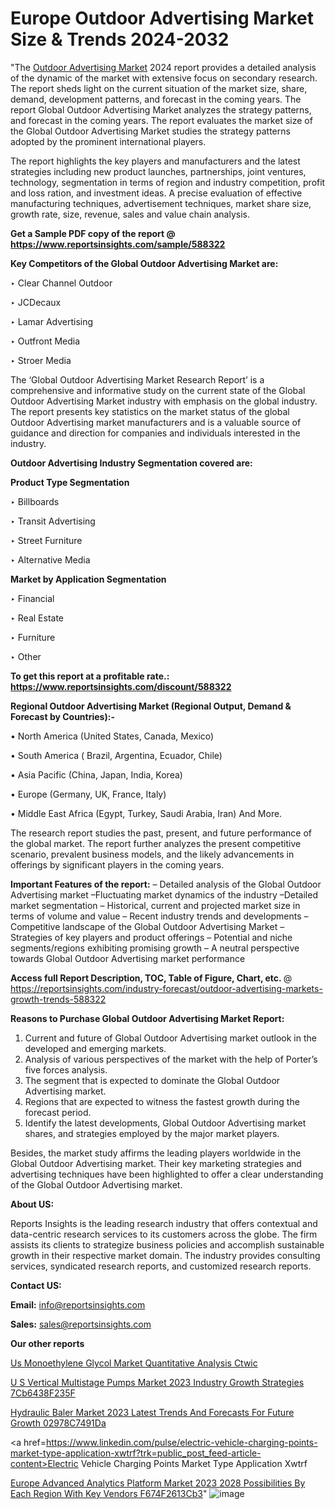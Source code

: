 # Europe Outdoor Advertising Market Size & Trends 2024-2032

 "The <a href=https://www.reportsinsights.com/sample/588322>Outdoor Advertising Market</a> 2024 report provides a detailed analysis of the dynamic of the market with extensive focus on secondary research. The report sheds light on the current situation of the market size, share, demand, development patterns, and forecast in the coming years. The report Global Outdoor Advertising Market analyzes the strategy patterns, and forecast in the coming years. The report evaluates the market size of the Global Outdoor Advertising Market studies the strategy patterns adopted by the prominent international players.

The report highlights the key players and manufacturers and the latest strategies including new product launches, partnerships, joint ventures, technology, segmentation in terms of region and industry competition, profit and loss ration, and investment ideas. A precise evaluation of effective manufacturing techniques, advertisement techniques, market share size, growth rate, size, revenue, sales and value chain analysis.

<strong>Get a Sample PDF copy of the report @ <a href=https://www.reportsinsights.com/sample/588322 style=color:#0000ff;>https://www.reportsinsights.com/sample/588322</a></strong>

<strong>Key Competitors of the Global Outdoor Advertising Market are:</strong>

‣ Clear Channel Outdoor


‣ JCDecaux


‣ Lamar Advertising


‣ Outfront Media


‣ Stroer Media

The ‘Global Outdoor Advertising Market Research Report’ is a comprehensive and informative study on the current state of the Global Outdoor Advertising Market industry with emphasis on the global industry. The report presents key statistics on the market status of the global Outdoor Advertising market manufacturers and is a valuable source of guidance and direction for companies and individuals interested in the industry.

<strong>Outdoor Advertising Industry Segmentation covered are:</strong>

<strong>Product Type Segmentation</strong>

‣    Billboards


‣ Transit Advertising


‣ Street Furniture


‣ Alternative Media

<strong>Market by Application Segmentation</strong>

‣   Financial


‣ Real Estate


‣ Furniture


‣ Other

<strong>To get this report at a profitable rate.: <a href=https://www.reportsinsights.com/discount/588322 style=color:#0000ff;>https://www.reportsinsights.com/discount/588322</a></strong>

<strong>Regional Outdoor Advertising Market (Regional Output, Demand &amp; Forecast by Countries):-</strong>

• North America (United States, Canada, Mexico)

• South America ( Brazil, Argentina, Ecuador, Chile)

• Asia Pacific (China, Japan, India, Korea)

• Europe (Germany, UK, France, Italy)

• Middle East Africa (Egypt, Turkey, Saudi Arabia, Iran) And More.

The research report studies the past, present, and future performance of the global market. The report further analyzes the present competitive scenario, prevalent business models, and the likely advancements in offerings by significant players in the coming years.

<strong>Important Features of the report:</strong>
– Detailed analysis of the Global Outdoor Advertising market
–Fluctuating market dynamics of the industry
–Detailed market segmentation
– Historical, current and projected market size in terms of volume and value
– Recent industry trends and developments
– Competitive landscape of the Global Outdoor Advertising Market
– Strategies of key players and product offerings
– Potential and niche segments/regions exhibiting promising growth
– A neutral perspective towards Global Outdoor Advertising market performance

<strong>Access full Report Description, TOC, Table of Figure, Chart, etc. </strong>@   <a href=https://reportsinsights.com/industry-forecast/outdoor-advertising-markets-growth-trends-588322 style=color:#0000ff;>https://reportsinsights.com/industry-forecast/outdoor-advertising-markets-growth-trends-588322</a>

<strong>Reasons to Purchase Global Outdoor Advertising Market Report:</strong>
1. Current and future of Global Outdoor Advertising market outlook in the developed and emerging markets.
2. Analysis of various perspectives of the market with the help of Porter’s five forces analysis.
3. The segment that is expected to dominate the Global Outdoor Advertising market.
4. Regions that are expected to witness the fastest growth during the forecast period.
5. Identify the latest developments, Global Outdoor Advertising market shares, and strategies employed by the major market players.

Besides, the market study affirms the leading players worldwide in the Global Outdoor Advertising market. Their key marketing strategies and advertising techniques have been highlighted to offer a clear understanding of the Global Outdoor Advertising market.

<strong><strong>About US</strong>:</strong>

Reports Insights is the leading research industry that offers contextual and data-centric research services to its customers across the globe. The firm assists its clients to strategize business policies and accomplish sustainable growth in their respective market domain. The industry provides consulting services, syndicated research reports, and customized research reports.

<strong>Contact US:</strong>

<p class=><b>Email:</b> <a href=mailto:info@reportsinsights.com>info@reportsinsights.com</a></p>
<p class=><b>Sales:</b> <a href=mailto:sales@reportsinsights.com>sales@reportsinsights.com</a></p>

<strong>Our other reports</strong>

<a href=https://www.linkedin.com/pulse/us-monoethylene-glycol-market-quantitative-analysis-ctwic/>Us Monoethylene Glycol Market Quantitative Analysis Ctwic</a>

<a href=https://medium.com/@achalwankhede15/u-s-vertical-multistage-pumps-market-2023-industry-growth-strategies-7cb6438f235f>U S Vertical Multistage Pumps Market 2023 Industry Growth Strategies 7Cb6438F235F</a>

<a href=https://medium.com/@g65914336/hydraulic-baler-market-2023-latest-trends-and-forecasts-for-future-growth-02978c7491da>Hydraulic Baler Market 2023 Latest Trends And Forecasts For Future Growth 02978C7491Da</a>

<a href=https://www.linkedin.com/pulse/electric-vehicle-charging-points-market-type-application-xwtrf?trk=public_post_feed-article-content>Electric Vehicle Charging Points Market Type Application Xwtrf</a>

<a href=https://medium.com/@nadeemkazi654/europe-advanced-analytics-platform-market-2023-2028-possibilities-by-each-region-with-key-vendors-f674f2613cb3>Europe Advanced Analytics Platform Market 2023 2028 Possibilities By Each Region With Key Vendors F674F2613Cb3</a>"
![image](https://github.com/daminid12/RImarketresearch/assets/158430485/4ceb0003-2009-477c-b7f0-e79062399f7e)

